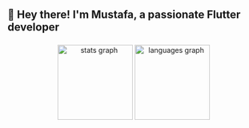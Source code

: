 <h2 align="left">👋 Hey there! I'm Mustafa, a passionate Flutter developer</h2>

###

<div align="center">
  <img src="https://github-readme-stats.vercel.app/api?username=m9stafa05&hide_title=false&hide_rank=false&show_icons=true&include_all_commits=true&count_private=true&disable_animations=false&theme=dracula&locale=en&hide_border=false" height="150" alt="stats graph"  />
  <img src="https://github-readme-stats.vercel.app/api/top-langs?username=m9stafa05&locale=en&hide_title=false&layout=compact&card_width=320&langs_count=5&theme=dracula&hide_border=false" height="150" alt="languages graph"  />
</div>

###
